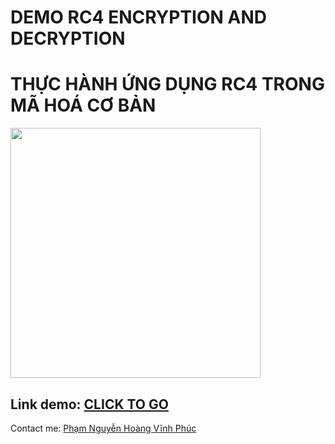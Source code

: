<h1>DEMO RC4 ENCRYPTION AND DECRYPTION</h1>
<h1>THỰC HÀNH ỨNG DỤNG RC4 TRONG MÃ HOÁ CƠ BẢN</h1>
<img src="https://github.com/OrangeFoxie/rc4demo.github.io/blob/master/pics/logoHUTECH.png" width="400"/>
<h2>Link demo: <a href="https://orangefoxie.github.io/RC4-encryption/" target="_blank">CLICK TO GO</a> </h2>
<p>Contact me: <a href="https://www.facebook.com/hitoshi.itamino/" target="_blank">Phạm Nguyễn Hoàng Vĩnh Phúc</a></p>
